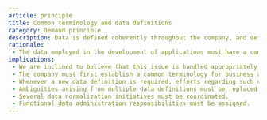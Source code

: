 ```yaml
---
article: principle
title: Common terminology and data definitions
category: Demand principle
description: Data is defined coherently throughout the company, and definitions are comprehensible and accessible by all users.
rationale: 
 - The data employed in the development of applications must have a common definition so that the data can be shared. A common terminology facilitates communication and promotes efficient dialogs. Additionally, data and interfaces must be shared among different systems.
implications:
 - We are inclined to believe that this issue is handled appropriately, since there are individuals with "data administration" functions and stated responsibilities. However, an additional significant energy is required, in addition to resources applied in this task. This is essential to develop the information environment.
 - The company must first establish a common terminology for business activities. Such definitions must be uniformly used throughout the company.
 - Whenever a new data definition is required, efforts regarding such definition must be coordinated and reconciled with the corporate data description "glossary." The company's data administrator needs to be responsible for such coordination.
 - Ambiguities arising from multiple data definitions must be replaced by a definition that is accepted and understood by the entire company.
 - Several data normalization initiatives must be coordinated.
 - Functional data administration responsibilities must be assigned.
---
```

